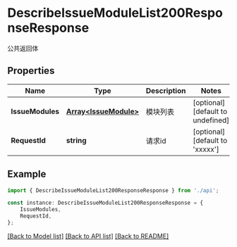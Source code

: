 # DescribeIssueModuleList200ResponseResponse

公共返回体

## Properties

Name | Type | Description | Notes
------------ | ------------- | ------------- | -------------
**IssueModules** | [**Array&lt;IssueModule&gt;**](IssueModule.md) | 模块列表 | [optional] [default to undefined]
**RequestId** | **string** | 请求id | [optional] [default to 'xxxxx']

## Example

```typescript
import { DescribeIssueModuleList200ResponseResponse } from './api';

const instance: DescribeIssueModuleList200ResponseResponse = {
    IssueModules,
    RequestId,
};
```

[[Back to Model list]](../README.md#documentation-for-models) [[Back to API list]](../README.md#documentation-for-api-endpoints) [[Back to README]](../README.md)
